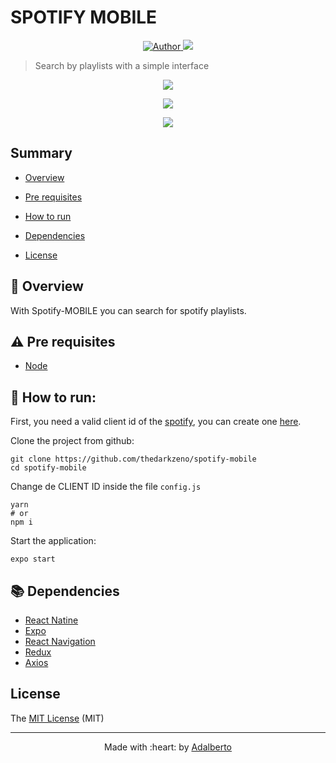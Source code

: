 # SPOTIFY MOBILE

<p align="center">
  <a href="https://github.com/thedarkzeno">
        <img src="https://img.shields.io/badge/Author-thedarkzeno-brightgreen" alt="Author" />
    </a>
  <img src="http://img.shields.io/static/v1?label=License&message=MIT&color=green"/>
</p>


> Search by playlists with a simple interface

<p align="center"><img src="./screenshots/1.jpeg"/></p>
<p align="center"><img src="./screenshots/2.jpeg"/></p>
<p align="center"><img src="./screenshots/3.jpeg"/></p>





## Summary 

- [Overview ](#eyes-overview)

- [Pre requisites](#warning-pre-requisites)

- [How to run](#construction_worker-how-to-run)

- [Dependencies](#books-dependecies)

- [License](#license)

## :eyes: Overview 

<p align="justify">
  With Spotify-MOBILE you can search for spotify playlists.
</p>





## :warning: Pre requisites

- [Node](https://nodejs.org/en/download/)


## :construction_worker: How to run:

First, you need a valid client id of the [spotify](https://www.spotify.com/), you can create one [here](https://developer.spotify.com/dashboard/applications).

Clone the project from github:

```shell
git clone https://github.com/thedarkzeno/spotify-mobile
cd spotify-mobile
```

Change de CLIENT ID inside the file `config.js`

```shell
yarn
# or
npm i
```

Start the application:

```shell
expo start
```

## :books: Dependencies 

- [React Natine](https://reactnative.dev/docs/getting-started)
- [Expo](https://docs.expo.io/)
- [React Navigation](https://reactnavigation.org/docs/getting-started)
- [Redux](https://redux.js.org/)
- [Axios](https://github.com/axios/axios)


## License

The [MIT License]() (MIT)


---

<p align="center">
Made with :heart: by <a href="https://www.linkedin.com/in/adalberto-junior-62618a176/">Adalberto</a>
</p>

